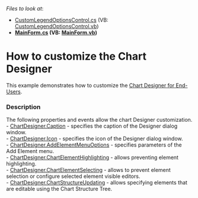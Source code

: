 <!-- default file list -->
*Files to look at*:

* [CustomLegendOptionsControl.cs](./CS/ChartDesignerCustomization/CustomLegendOptionsControl.cs) (VB: [CustomLegendOptionsControl.vb](./VB/ChartDesignerCustomization/CustomLegendOptionsControl.vb))
* **[MainForm.cs](./CS/ChartDesignerCustomization/MainForm.cs) (VB: [MainForm.vb](./VB/ChartDesignerCustomization/MainForm.vb))**
<!-- default file list end -->
# How to customize the Chart Designer


This example demonstrates how to customize the <a href="https://documentation.devexpress.com/WindowsForms/114127/Controls-and-Libraries/Chart-Control/End-User-Features/Chart-Designer-for-End-Users">Chart Designer for End-Users</a>.


<h3>Description</h3>

<p>The following properties and events allow the chart Designer customization. <br>-&nbsp;<a href="https://documentation.devexpress.com/#WindowsForms/DevExpressXtraChartsDesignerChartDesigner_Captiontopic">ChartDesigner.Caption</a>&nbsp;- specifies the caption of the Designer dialog window.<br>-&nbsp;<a href="https://documentation.devexpress.com/#WindowsForms/DevExpressXtraChartsDesignerChartDesigner_Icontopic">ChartDesigner.Icon</a>&nbsp;- specifies the icon of the Designer dialog window.<br>-&nbsp;<a href="https://documentation.devexpress.com/#WindowsForms/DevExpressXtraChartsDesignerChartDesigner_AddElementMenuOptionstopic">ChartDesigner.AddElementMenuOptions</a>&nbsp;- specifies parameters of the Add Element menu.<br>-&nbsp;<a href="https://documentation.devexpress.com/#WindowsForms/DevExpressXtraChartsDesignerChartDesigner_ChartElementHighlightingtopic">ChartDesigner.ChartElementHighlighting</a>&nbsp;- allows preventing element highlighting.<br>-&nbsp;<a href="https://documentation.devexpress.com/#WindowsForms/DevExpressXtraChartsDesignerChartDesigner_ChartElementSelectingtopic">ChartDesigner.ChartElementSelecting</a>&nbsp;- allows to prevent element selection or configure selected element visible editors.<br>-&nbsp;<a href="https://documentation.devexpress.com/#WindowsForms/DevExpressXtraChartsDesignerChartDesigner_ChartStructureUpdatingtopic">ChartDesigner.ChartStructureUpdating</a>&nbsp;- allows specifying elements that are editable using the Chart Structure Tree.</p>

<br/>


